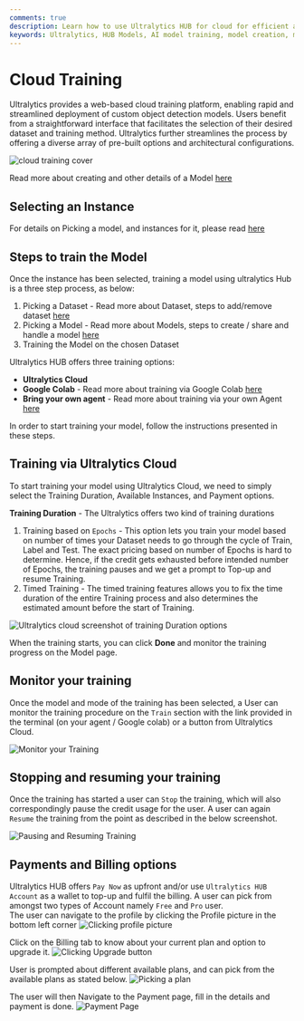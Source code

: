 ```yaml
---
comments: true
description: Learn how to use Ultralytics HUB for cloud for efficient and user-friendly AI model training. For easy model creation, training, evaluation and deployment, follow our detailed guide.
keywords: Ultralytics, HUB Models, AI model training, model creation, model training, model evaluation, model deployment
---
```


# Cloud Training

Ultralytics provides a web-based cloud training platform, enabling rapid and streamlined deployment of custom object detection models. Users benefit from a straightforward interface that facilitates the selection of their desired dataset and training method. Ultralytics further streamlines the process by offering a diverse array of pre-built options and architectural configurations.

![cloud training cover](https://github.com/ultralytics/ultralytics/assets/19519529/cbfdb3b8-ad35-44a6-afe6-61ec0b8e8b8d)

Read more about creating and other details of a Model [here](models.md)

## Selecting an Instance

For details on Picking a model, and instances for it, please read [here](models.md)

## Steps to train the Model

Once the instance has been selected, training a model using ultralytics Hub is a three step process, as below: <br />

1. Picking a Dataset - Read more about Dataset, steps to add/remove dataset [here](datasets.md) <br />
2. Picking a Model - Read more about Models, steps to create / share and handle a model [here](models.md) <br />
3. Training the Model on the chosen Dataset <br />

Ultralytics HUB offers three training options:

- **Ultralytics Cloud**
- **Google Colab** - Read more about training via Google Colab [here](models.md)
- **Bring your own agent** - Read more about training via your own Agent [here](models.md)

In order to start training your model, follow the instructions presented in these steps.

## Training via Ultralytics Cloud

To start training your model using Ultralytics Cloud, we need to simply select the Training Duration, Available Instances, and Payment options.<br />

**Training Duration** - The Ultralytics offers two kind of training durations <br />

1. Training based on `Epochs` - This option lets you train your model based on number of times your Dataset needs to go through the cycle of Train, Label and Test. The exact pricing based on number of Epochs is hard to determine. Hence, if the credit gets exhausted before intended number of Epochs, the training pauses and we get a prompt to Top-up and resume Training. <br />
2. Timed Training - The timed training features allows you to fix the time duration of the entire Training process and also determines the estimated amount before the start of Training. <br />

![Ultralytics cloud screenshot of training Duration options](https://github.com/ultralytics/ultralytics/assets/19519529/47b96f3f-a9ea-441a-b065-cba97edc333f)

When the training starts, you can click **Done** and monitor the training progress on the Model page.

## Monitor your training

Once the model and mode of the training has been selected, a User can monitor the training procedure on the `Train` section with the link provided in the terminal (on your agent / Google colab) or a button from Ultralytics Cloud.

![Monitor your Training](https://github.com/ultralytics/ultralytics/assets/19519529/316f8301-0d60-465e-8c99-aa3daf66433c)

## Stopping and resuming your training

Once the training has started a user can `Stop` the training, which will also correspondingly pause the credit usage for the user. A user can again `Resume` the training from the point as described in the below screenshot.

![Pausing and Resuming Training](https://github.com/ultralytics/ultralytics/assets/19519529/b2707a93-fa5c-4ee2-8443-6be9e1c2857d)

## Payments and Billing options

Ultralytics HUB offers `Pay Now` as upfront and/or use `Ultralytics HUB Account` as a wallet to top-up and fulfil the billing. A user can pick from amongst two types of Account namely `Free` and `Pro` user. <br />
The user can navigate to the profile by clicking the Profile picture in the bottom left corner
![Clicking profile picture](https://github.com/ultralytics/ultralytics/assets/19519529/53e5410e-06f5-4b40-b29d-ef00b5779163)

Click on the Billing tab to know about your current plan and option to upgrade it.
![Clicking Upgrade button](https://github.com/ultralytics/ultralytics/assets/19519529/361b43c7-a9d4-4d05-b80b-dc1fa8bce829)

User is prompted about different available plans, and can pick from the available plans as stated below.
![Picking a plan](https://github.com/ultralytics/ultralytics/assets/19519529/4326b01c-0d7d-4850-ac4f-ced2de3339ee)

The user will then Navigate to the Payment page, fill in the details and payment is done.
![Payment Page](https://github.com/ultralytics/ultralytics/assets/19519529/5deebabe-1d8a-485a-b290-e038729c849f)
